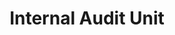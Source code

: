 ---
layout: page
title: Internal Audit Unit
permalink: "/about/departments/audit/"
main: |-
    The unit reports directly to the Director General of the Council. It ensures that the Council is in compliance with existing and emerging financial regulations, standards of recognised professional bodies and other extant rules of the Federal Government.

    The unit operates by monitoring activities through independent review and examination of records, based on established operational procedures and policies in order to assess the adequacy of systems of control.

    The Internal Audit Unit also carries out Management Audit, which is a comprehensive and constructive examination of all functions and systems, organisational structures and relationships, budgeting processes, staffing, information systems, policies, plans and objectives of the Council.
    
    The unit files routine and periodic audit reports to relevant departments of government.
---